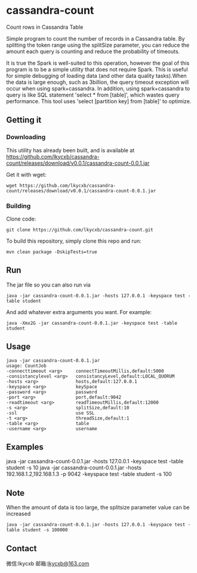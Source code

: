 # cassandra-count
Count rows in Cassandra Table

Simple program to count the number of records in a Cassandra table.
By splitting the token range using the splitSize parameter, you can
reduce the amount each query is counting and reduce the probability
of timeouts.

It is true the Spark is well-suited to this operation, however the
goal of this program is to be a simple utility that does not require
Spark.  This is useful for simple debugging of loading data (and other
data quality tasks).When the data is large enough, such as 3billion,
the query timeout exception will occur when using spark+cassandra. 
In addition, using spark+cassandra to query is like SQL statement 
'select * from [table]', which wastes query performance. This tool 
uses 'select [partition key] from [table]' to optimize.

## Getting it
### Downloading
This utility has already been built, and is available at
https://github.com/lkycxb/cassandra-count/releases/download/v0.0.1/cassandra-count-0.0.1.jar

Get it with wget:
```
wget https://github.com/lkycxb/cassandra-count/releases/download/v0.0.1/cassandra-count-0.0.1.jar
```

### Building
Clone code:
```
git clone https://github.com/lkycxb/cassandra-count.git
```

To build this repository, simply clone this repo and run:
```
mvn clean package -DskipTests=true
```

## Run 
The jar file so you can also run via
```
java -jar cassandra-count-0.0.1.jar -hosts 127.0.0.1 -keyspace test -table student
```
And add whatever extra arguments you want. For example:
```
java -Xmx2G -jar cassandra-count-0.0.1.jar -keyspace test -table student
```


## Usage
```
java -jar cassandra-count-0.0.1.jar
usage: CountJob
-connecttimeout <arg>     connectTimeoutMillis,default:5000
-consistancylevel <arg>   consistancyLevel,default:LOCAL_QUORUM
-hosts <arg>              hosts,default:127.0.0.1
-keyspace <arg>           keySpace
-password <arg>           password
-port <arg>               port,default:9042
-readtimeout <arg>        readTimeoutMillis,default:12000
-s <arg>                  splitSize,default:10
-ssl                      use SSL
-t <arg>                  threadSize,default:1
-table <arg>              table
-username <arg>           username
```

## Examples
java -jar cassandra-count-0.0.1.jar -hosts 127.0.0.1 -keyspace test -table student -s 10
java -jar cassandra-count-0.0.1.jar -hosts 192.168.1.2,192.168.1.3 -p 9042 -keyspace test -table student -s 100

## Note
When the amount of data is too large, the splitsize parameter value can be increased
```
java -jar cassandra-count-0.0.1.jar -hosts 127.0.0.1 -keyspace test -table student -s 100000
```
## Contact
微信:lkycxb
邮箱:lkycxb@163.com

